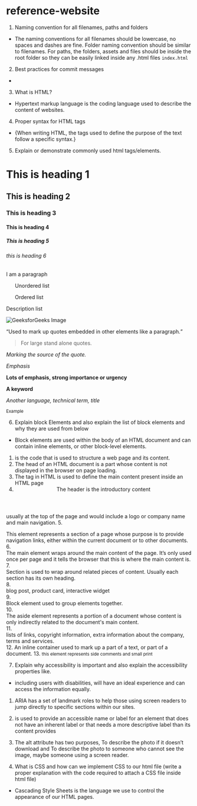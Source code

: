 # reference-website
1. Naming convention for all filenames, paths and folders
- The naming conventions for all filenames should be lowercase, no spaces and dashes are fine. Folder naming convention should be similar to filenames. For paths, the folders, assets and files should be inside the root folder so they can be easily linked inside any .html files
    `index.html` 
2. Best practices for commit messages
- 
3. What is HTML?
- Hypertext markup language is the coding language used to describe the content of websites.
4. Proper syntax for HTML tags
-  {When writing HTML, the tags used
to define the purpose of the
text follow a specific syntax.}
5. Explain or demonstrate commonly used html tags/elements.

<h1>This is heading 1</h1>
<h2>This is heading 2</h2>
<h3>This is heading 3</h3>
<h4>This is heading 4</h4>
<h5>This is heading 5</h5>
<h6>this is heading 6</h6>

<p> I am a paragraph </p>

<ul>Unordered list</ul>

<ol>Ordered list</ol>

<dl>Description list</dl>

<img src="gfg.PNG" alt="GeeksforGeeks Image">

<q>Used to mark up quotes embedded in
other elements like a paragraph.</q>

<blockquote>For large stand alone quotes.</blockquote>

<cite>Marking the source of the quote. </cite>

<em>Emphasis</em>

<strong>Lots of emphasis, strong
importance or urgency</strong>

<b>A keyword</b>

<i>Another language, technical
term, title</i>

<small>Example</small>

6. Explain block Elements and also explain the list of block elements and why they are used from below

- Block elements are used within the body of an HTML document and can contain inline elements, or other block-level elements.

1. <html> is the code that is used to structure a web page and its content.</html>
2. <head>The head of an HTML document is a part whose content is not displayed in the browser on page loading.</head>
3. <body>The tag in HTML is used to define the main content present inside an HTML page</body>
4. <header>The header is the introductory content
usually at the top of the page and would
include a logo or company name and main
navigation.</header>
5. <nav>This element represents a section of a
page whose purpose is to provide
navigation links, either within the
current document or to other documents.</nav>
6. <main>The main element wraps around the main
content of the page. It’s only used once
per page and it tells the browser that
this is where the main content is.</main>
7. <section>Section is used to wrap around related
pieces of content. Usually each section
has its own heading.</section>
8. <article>blog post, product
card, interactive widget</article>
9. <div>Block element used to group
elements together.</div>
10. <aside>The aside element represents a portion of
a document whose content is only
indirectly related to the document's main
content.</aside>
11. <footer> lists of links, copyright information,
extra information about the company,
terms and services.</footer>
12. <span>An inline container used to mark
up a part of a text, or part of a
document.</span>
13. <small>this element represents side comments and small print</small>

7. Explain why accessibility is important and also explain the accessibility properties like.

- including users with disabilities,
will have an ideal experience and can
access the information equally.

1. <landmark-roles> ARIA has a set of landmark roles
to help those using screen readers
to jump directly to specific
sections within our sites.
2. <Aira-labels> is used to provide an accessible name or label for an element that does not have an inherent label or that needs a more descriptive label than its content provides
3. <image-alternative-texts> The alt attribute has two purposes,
To describe the photo if it doesn’t download
and To describe the photo to someone who cannot
see the image, maybe someone using a screen
reader.

8. What is CSS and how can we implement CSS to our html file (write a proper explanation with the code required to attach a CSS file inside html file)
- <what-is-CSS> Cascading Style Sheets is the
language we use to control the
appearance of our HTML pages.
<head>
<title>introduction to CSS<title>
<link rel="stylesheet" href="/css/style.css"/>
</head>

9. What is the difference between CSS property and value (write explanation and an example code.
- Properties are inside curly brackets that take the from of words like color,font weight and background color
A value is given to the property following a colon

10. Why do we use border-box property in CSS?
- border-box is used to tell the browser to account for any border and padding in the values you set for the elements width and height.

11. Explain different type of ways we can add spacing to an element
- to add an indent on a block element you use the CSS text-indent property. 

12. What is the main difference between margin and padding?
- the diffrents is that padding is the outside content that is
 pushing the edge of the box away from the content.
Outside the box is the margin that transparent
layer pushing other boxes away.
